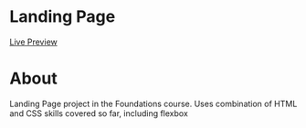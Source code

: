 # Landing Page
<a href="https://jelibyte.github.io/top-landing_page/">Live Preview</a>

# About
Landing Page project in the Foundations course. Uses combination of HTML and CSS skills covered so far, including flexbox